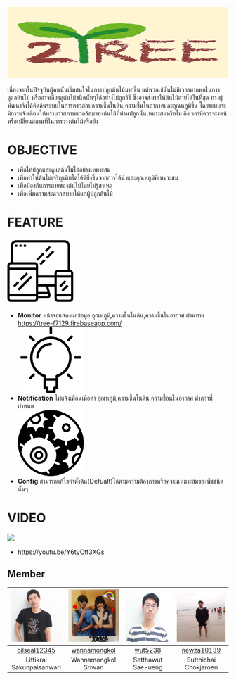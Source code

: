 ![](pic/logo.png)

เนื่องจากในปัจจุบันผู้คนนั้นเริ่มสนใจในการปลูกต้นไม้มากขึ้น แต่พวกเข่นั้นไม่มีเวลามากพอในการดูแลต้นไม้ หรืออาจเลี้ยงดูต้นไม้ชนิดนั้นๆได้อย่างไม่ถูกวิธี ซึ่งอาจส่งผลให้ต้นไม้ตายได้ในที่สุด ทางผู้พัฒนาจึงได้คิดค้นระบบในการตรวสอบความชื้นในดิน,ความชื้นในอากาศและอุณหภูมิขึ้น โดยระบบจะมีการแจ้งเตือนให้ทราบว่าสภาพแวดล้อมของต้นไม้ที่ท่านปลูกนั้นเหมาะสมหรือไม่ ถึงเวลาที่ควรจะรดน้หรือเปลี่ยนสถานที่ในการวางต้นไม้หรือยัง

# OBJECTIVE
* เพื่อให้ปลูกและดูแลต้นไม้ได้อย่างเหมาะสม
* เพื่อทำให้ต้นไม่เจริญเติบโตได้ดียิ่งขึ้นจากการได้น้ำและอุณหภูมิที่เหมาะสม
* เพื่อป้องกันการตายของต้นไม้โดยไม่รู้สาเหตุ
* เพื่อเพิ่มความสะดวกสบายให้แก่ผู้ปลูกต้นไม้

# FEATURE
![](pic/monitor.png)<br>
* **Monitor** หน้าจอแสดงผลข้อมูล อุณหภูมิ,ความชื้นในดิน,ความชื้นในอากาศ ผ่านทาง https://tree-f7129.firebaseapp.com/ <br>
![](pic/led.png)<br>
* **Notification** ไฟแจ้งเตือนเมื่อค่า อุณหภูมิ,ความชื้นในดิน,ความชื้อนในอากาศ ต่ำกว่าที่กำหนด<br>
![](pic/setting.png)<br>
* **Config** สามารถแก้ไขค่าตั้งต้น(Defualt)ได้ตามความต้องการหรือความเหมาะสมของพืชชนิดนั้นๆ

# VIDEO
[![](http://img.youtube.com/vi/Y6tyOtf3XGs/0.jpg)](http://www.youtube.com/watch?v=Y6tyOtf3XGs "COMPUTER PROGRAMMING Mini Project : ToTree")
* https://youtu.be/Y6tyOtf3XGs

## Member
|<img src="/team_pic/01.jpg" width="120px" height="120px">|<img src="/team_pic/02.jpg" width="120px" height="120px">|<img src="/team_pic/03.jpg" width="120px" height="120px">|<img src="/team_pic/04.jpg" width="120px" height="120px">|
|:---:|:---:|:---:|:---:|
|[oilseal12345](https://github.com/oilseal12345)|[wannamongkol](https://github.com/wannamongkol)|[wut5238](https://github.com/wut5238)|[newza10139](https://github.com/newza10139)|
|Littikrai<br>Sakunpaisanwari|Wannamongkol<br>Sriwan|Setthawut<br>Sae-ueng|Sutthichai<br>Chokjaroen|
